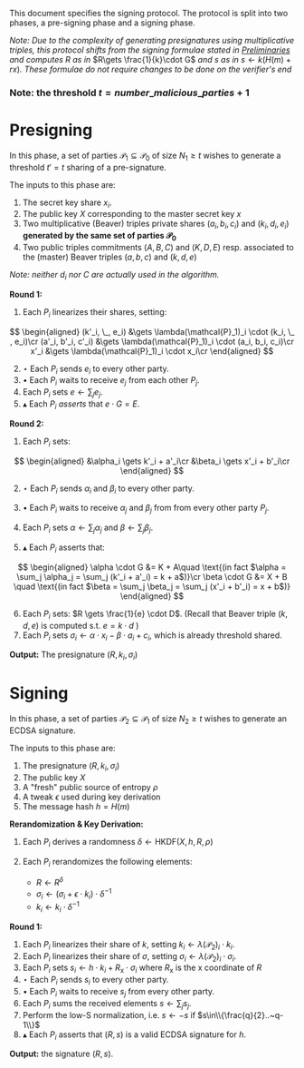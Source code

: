 This document specifies the signing protocol.
The protocol is split into two phases, a pre-signing phase and a signing phase.

*Note: Due to the complexity of generating presignatures using multiplicative triples, this protocol shifts from the signing formulae stated in [Preliminaries](../preliminaries.md) and computes* $R$ *as in* $R\gets \frac{1}{k}\cdot G$ *and* $s$ *as in* $s \gets k (H(m) + rx)$*. These formulae do not require changes to be done on the verifier's end*

### Note: the threshold $t = number\_malicious\_parties + 1$

# Presigning

In this phase, a set of parties $\mathcal{P}_1 \subseteq \mathcal{P}_0$
of size $N_1 \geq t$ wishes to generate a threshold $t' = t$ sharing
of a pre-signature.

The inputs to this phase are:

1) The secret key share $x_i$.
2) The public key $X$ corresponding to the master secret key $x$
3) Two multiplicative (Beaver) triples private shares $(a_i, b_i, c_i)$ and $(k_i, d_i, e_i)$ **generated by the same set of parties $\mathcal{P}_ 0$**
4) Two public triples commitments $(A, B, C)$ and $(K, D, E)$
resp. associated to the (master) Beaver triples $(a, b, c)$ and $(k, d, e)$

*Note: neither* $d_i$ *nor* $C$ *are actually used in the algorithm.*


**Round 1:**

1. Each $P_i$ linearizes their shares, setting:

$$
\begin{aligned}
(k'_i, \_, e_i) &\gets \lambda(\mathcal{P}_1)_i \cdot (k_i, \_ , e_i)\cr
(a'_i, b'_i, c'_i) &\gets \lambda(\mathcal{P}_1)_i \cdot (a_i, b_i, c_i)\cr
x'_i &\gets \lambda(\mathcal{P}_1)_i \cdot x_i\cr
\end{aligned}
$$

2. $\star$ Each $P_i$ sends $e_i$ to every other party.
3. $\bullet$ Each $P_i$ waits to receive $e_j$ from each other $P_j$.
4. Each $P_i$ sets $e \gets \sum_j e_j$.
5. $\blacktriangle$ Each $P_i$ *asserts* that $e \cdot G = E$.

**Round 2:**

1. Each $P_i$ sets:

$$
\begin{aligned}
&\alpha_i \gets k'_i + a'_i\cr
&\beta_i \gets x'_i + b'_i\cr
\end{aligned}
$$

2. $\star$ Each $P_i$ sends $\alpha_i$ and $\beta_i$ to every other party.

3. $\bullet$ Each $P_i$ waits to receive $\alpha_j$ and $\beta_j$ from from every other party $P_j$.
4. Each $P_i$ sets $\alpha \gets \sum_j \alpha_j$ and $\beta \gets \sum_j \beta_j$.
5. $\blacktriangle$ Each $P_i$ asserts that:

$$
\begin{aligned}
\alpha \cdot G &= K + A\quad \text{(in fact $\alpha = \sum_j \alpha_j =  \sum_j (k'_i + a'_i) = k + a$)}\cr
\beta \cdot G &= X + B \quad \text{(in fact $\beta = \sum_j \beta_j =  \sum_j (x'_i + b'_i) = x + b$)}
\end{aligned}
$$

6. Each $P_i$ sets: $R \gets \frac{1}{e} \cdot D$. (Recall that Beaver triple $(k,d,e)$ is computed s.t. $e = k\cdot d$ )
7. Each $P_i$ sets $\sigma_i \gets \alpha \cdot x_i - \beta \cdot a_i + c_i$, which is already threshold shared.

**Output:** The presignature $(R, k_i, \sigma_i)$

# Signing
In this phase, a set of parties $\mathcal{P}_2 \subseteq \mathcal{P}_1$
of size $N_2 \geq t$ wishes to generate an ECDSA signature.

The inputs to this phase are:
1) The presignature $(R, k_i, \sigma_i)$
2) The public key $X$
3) A "fresh" public source of entropy $\rho$
4) A tweak $\epsilon$ used during key derivation
5) The message hash $h= H(m)$

**Rerandomization & Key Derivation:**
1. Each $P_i$ derives a randomness $\delta \gets \mathsf{HKDF}(X, h, R, \rho)$
2. Each $P_i$ rerandomizes the following elements:

    * $R  \gets R^\delta$
    * $\sigma_i \gets (\sigma_i + \epsilon \cdot k_i) \cdot \delta^{-1}$
    * $k_i \gets k_i \cdot \delta^{-1}$

**Round 1:**

1. Each $P_i$ linearizes their share of $k$, setting $k_i \gets \lambda(\mathcal{P}_2)_i \cdot k_i$.
2. Each $P_i$ linearizes their share of $\sigma$, setting $\sigma_i \gets \lambda(\mathcal{P}_2)_i \cdot \sigma_i$.
3. Each $P_i$ sets $s_i \gets h \cdot k_i + R_\mathsf{x} \cdot \sigma_i$ where $R_\mathsf{x}$ is the x coordinate of $R$
4. $\star$ Each $P_i$ sends $s_i$ to every other party.
5. $\bullet$ Each $P_i$ waits to receive $s_j$ from every other party.
6. Each $P_i$ sums the received elements $s \gets \sum_j s_j$.
7. Perform the low-S normalization, i.e. $s \gets -s$ if $s\in\\{\frac{q}{2}..~q-1\\}$
8. $\blacktriangle$ Each $P_i$ asserts that $(R, s)$ is a valid ECDSA signature for $h$.

**Output:** the signature $(R, s)$.


